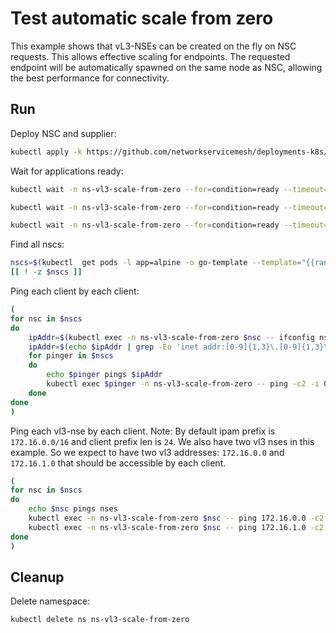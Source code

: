 # Test automatic scale from zero

This example shows that vL3-NSEs can be created on the fly on NSC requests.
This allows effective scaling for endpoints.
The requested endpoint will be automatically spawned on the same node as NSC,
allowing the best performance for connectivity.

## Run

Deploy NSC and supplier:
```bash
kubectl apply -k https://github.com/networkservicemesh/deployments-k8s/examples/features/vl3-scale-from-zero?ref=51c8231ae46e353bcca0aa37f28a9799e29e426a
```

Wait for applications ready:
```bash
kubectl wait -n ns-vl3-scale-from-zero --for=condition=ready --timeout=1m pod -l app=nse-supplier-k8s
```
```bash
kubectl wait -n ns-vl3-scale-from-zero --for=condition=ready --timeout=1m pod -l app=alpine
```
```bash
kubectl wait -n ns-vl3-scale-from-zero --for=condition=ready --timeout=1m pod -l app=nse-vl3-vpp
```

Find all nscs:
```bash
nscs=$(kubectl  get pods -l app=alpine -o go-template --template="{{range .items}}{{.metadata.name}} {{end}}" -n ns-vl3-scale-from-zero)
[[ ! -z $nscs ]]
```

Ping each client by each client:
```bash
(
for nsc in $nscs 
do
    ipAddr=$(kubectl exec -n ns-vl3-scale-from-zero $nsc -- ifconfig nsm-1) || exit
    ipAddr=$(echo $ipAddr | grep -Eo 'inet addr:[0-9]{1,3}\.[0-9]{1,3}\.[0-9]{1,3}\.[0-9]{1,3}'| cut -c 11-)
    for pinger in $nscs
    do
        echo $pinger pings $ipAddr
        kubectl exec $pinger -n ns-vl3-scale-from-zero -- ping -c2 -i 0.5 $ipAddr || exit
    done
done
)
```

Ping each vl3-nse by each client.
Note: By default ipam prefix is `172.16.0.0/16` and client prefix len is `24`. We also have two vl3 nses in this example. So we expect to have two vl3 addresses: `172.16.0.0` and `172.16.1.0` that should be accessible by each client.
```bash
(
for nsc in $nscs 
do
    echo $nsc pings nses
    kubectl exec -n ns-vl3-scale-from-zero $nsc -- ping 172.16.0.0 -c2 -i 0.5 || exit
    kubectl exec -n ns-vl3-scale-from-zero $nsc -- ping 172.16.1.0 -c2 -i 0.5 || exit
done
)
```

## Cleanup

Delete namespace:
```bash
kubectl delete ns ns-vl3-scale-from-zero
```
